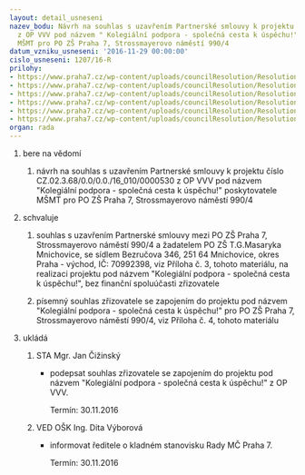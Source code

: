 ```yaml
---
layout: detail_usneseni
nazev_bodu: Návrh na souhlas s uzavřením Partnerské smlouvy k projektu číslo CZ.02.3.68/0.0/0.0./16_010/0000530
  z OP VVV pod názvem " Kolegiální podpora - společná cesta k úspěchu!" poskytovatele
  MŠMT pro PO ZŠ Praha 7, Strossmayerovo náměstí 990/4
datum_vzniku_usneseni: '2016-11-29 00:00:00'
cislo_usneseni: 1207/16-R
prilohy:
- https://www.praha7.cz/wp-content/uploads/councilResolution/Resolutions/28703/export/1Duvodovazprava~139439.doc
- https://www.praha7.cz/wp-content/uploads/councilResolution/Resolutions/28703/export/2Partnerskasmlouva~139438.doc
- https://www.praha7.cz/wp-content/uploads/councilResolution/Resolutions/28703/export/3ZadostZSStrossnam~139436.pdf
- https://www.praha7.cz/wp-content/uploads/councilResolution/Resolutions/28703/export/4Souhlaszrizovatele~139435.docx
- https://www.praha7.cz/wp-content/uploads/councilResolution/Resolutions/28703/export/5VypiszORprijemce~139434.pdf
- https://www.praha7.cz/wp-content/uploads/councilResolution/Resolutions/28703/export/export~297241.pdf
organ: rada
---
```

<ol class="urzList_view" id="urzList">
<li class="urzClass1" id=""><span name="1">bere na vědomí</span>
<ol class="urzOlClass">
<li class="urzClass2" style="TEXT-ALIGN: left" id=""><span><p>návrh na souhlas s uzavřením Partnerské smlouvy k projektu číslo CZ.02.3.68/0.0/0.0./16_010/0000530 z OP VVV pod názvem "Kolegiální podpora - společná cesta k úspěchu!" poskytovatele MŠMT pro PO ZŠ Praha 7, Strossmayerovo náměstí 990/4</p></span></li></ol></li>
<li class="urzClass1" id=""><span name="24">schvaluje</span>
<ol class="urzOlClass">
<li class="urzClass2" style="TEXT-ALIGN: left" id=""><span><p>souhlas s uzavřením Partnerské smlouvy&nbsp;mezi&nbsp;PO ZŠ Praha 7, Strossmayerovo náměstí 990/4&nbsp;a žadatelem PO ZŠ T.G.Masaryka Mnichovice, se sídlem Bezručova 346, 251 64 Mnichovice, okres Praha - východ, IČ: 70992398, viz Příloha č. 3, tohoto materiálu,&nbsp;na realizaci projektu pod názvem&nbsp;"Kolegiální podpora - společná cesta k úspěchu!", bez finanční spoluúčasti zřizovatele</p></span></li>
<li class="urzClass2" style="TEXT-ALIGN: left" id=""><span><p>písemný souhlas zřizovatele se zapojením do projektu pod názvem "Kolegiální podpora - společná cesta k úspěchu!" pro PO&nbsp;ZŠ Praha 7, Strossmayerovo náměstí 990/4, viz Příloha č. 4, tohoto materiálu</p></span></li></ol></li><li class="urzClass1" id="urzUkoly"><span name="1">ukládá</span><ol class="urzOlClass"><li class="urzClass2"><span><p>STA Mgr. Jan Čižinský</p></span><ul class="urzUlClass"><li class="urzClass3"><span><p>podepsat souhlas zřizovatele se zapojením do projektu pod názvem "Kolegiální podpora - společná cesta k úspěchu!" z OP VVV.</p></span><span class="urzUkolTermin">  Termín:&nbsp;30.11.2016</span></li></ul></li><li class="urzClass2"><span><p>VED OŠK Ing. Dita Výborová</p></span><ul class="urzUlClass"><li class="urzClass3"><span><p>informovat ředitele o kladném stanovisku Rady MČ Praha 7.</p></span><span class="urzUkolTermin">  Termín:&nbsp;30.11.2016</span></li></ul></li></ol></li>
</ol>